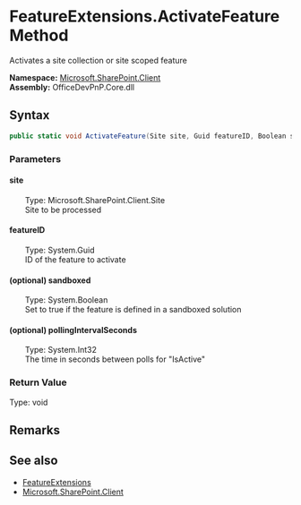# FeatureExtensions.ActivateFeature Method  
 Activates a site collection or site scoped feature   

**Namespace:** [Microsoft.SharePoint.Client](Microsoft.SharePoint.Client.md)  
**Assembly:** OfficeDevPnP.Core.dll  
## Syntax
```C#
public static void ActivateFeature(Site site, Guid featureID, Boolean sandboxed, Int32 pollingIntervalSeconds)
```
### Parameters
#### site  
&emsp;&emsp;Type: Microsoft.SharePoint.Client.Site  
&emsp;&emsp;Site to be processed  

  

#### featureID  
&emsp;&emsp;Type: System.Guid  
&emsp;&emsp;ID of the feature to activate  

  

#### (optional) sandboxed  
&emsp;&emsp;Type: System.Boolean  
&emsp;&emsp;Set to true if the feature is defined in a sandboxed solution  

  

#### (optional) pollingIntervalSeconds  
&emsp;&emsp;Type: System.Int32  
&emsp;&emsp;The time in seconds between polls for "IsActive"  

  

### Return Value
Type: void  

## Remarks
  
## See also
- [FeatureExtensions](Microsoft.SharePoint.Client.FeatureExtensions.md) 
- [Microsoft.SharePoint.Client](Microsoft.SharePoint.Client.md) 
